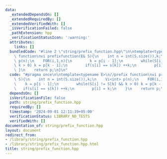 ```yaml
---
data:
  _extendedDependsOn: []
  _extendedRequiredBy: []
  _extendedVerifiedWith: []
  _isVerificationFailed: false
  _pathExtension: hpp
  _verificationStatusIcon: ':warning:'
  attributes:
    links: []
  bundledCode: "#line 2 \"string/prefix_function.hpp\"\n\ntemplate<typename E>\n//prefix\
    \ function\nvi prefixfunction(E& S){\n    int n = int(S.size()),k;\n    Vi<int>\
    \ p(n);\n    FOR(i,1,n){\n        k = p[i - 1];\n        while(S[i] != S[k] &&\
    \ k > 0) k = p[k - 1];\n        if(s[i] == s[k]) ++k;\n        p[i] = k;\n   \
    \ }\n    return p;\n}\n"
  code: "#pragma once\n\ntemplate<typename E>\n//prefix function\nvi prefixfunction(E&\
    \ S){\n    int n = int(S.size()),k;\n    Vi<int> p(n);\n    FOR(i,1,n){\n    \
    \    k = p[i - 1];\n        while(S[i] != S[k] && k > 0) k = p[k - 1];\n     \
    \   if(s[i] == s[k]) ++k;\n        p[i] = k;\n    }\n    return p;\n}"
  dependsOn: []
  isVerificationFile: false
  path: string/prefix_function.hpp
  requiredBy: []
  timestamp: '2024-09-01 12:11:39+05:00'
  verificationStatus: LIBRARY_NO_TESTS
  verifiedWith: []
documentation_of: string/prefix_function.hpp
layout: document
redirect_from:
- /library/string/prefix_function.hpp
- /library/string/prefix_function.hpp.html
title: string/prefix_function.hpp
---
```

